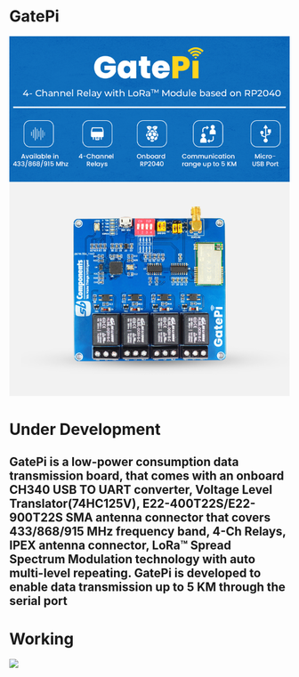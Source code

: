 # GatePi
<img src= "https://github.com/sbcshop/GatePi/blob/main/images/img4.png" />

# ****Under Development****

## GatePi is a low-power consumption data transmission board, that comes with an onboard CH340 USB TO UART converter, Voltage Level Translator(74HC125V), E22-400T22S/E22-900T22S SMA antenna connector that covers 433/868/915 MHz frequency band, 4-Ch Relays, IPEX antenna connector, LoRa™ Spread Spectrum Modulation technology with auto multi-level repeating. GatePi is developed to enable data transmission up to 5 KM through the serial port


# Working
<img src="https://github.com/sbcshop/GatePi/blob/main/images/giff.gif" />



